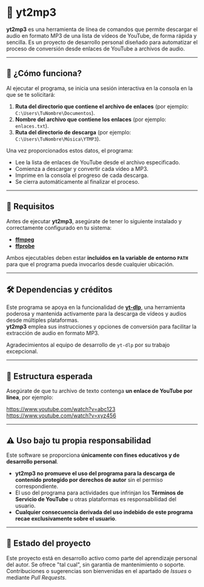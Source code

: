 # 🎵 yt2mp3

**yt2mp3** es una herramienta de línea de comandos que permite descargar el audio en formato MP3 de una lista de vídeos de YouTube, de forma rápida y sencilla. Es un proyecto de desarrollo personal diseñado para automatizar el proceso de conversión desde enlaces de YouTube a archivos de audio.

---

## 🚀 ¿Cómo funciona?

Al ejecutar el programa, se inicia una sesión interactiva en la consola en la que se te solicitará:

1. **Ruta del directorio que contiene el archivo de enlaces** (por ejemplo: `C:\Users\TuNombre\Documentos`).
2. **Nombre del archivo que contiene los enlaces** (por ejemplo: `enlaces.txt`).
3. **Ruta del directorio de descarga** (por ejemplo: `C:\Users\TuNombre\Música\YTMP3`).

Una vez proporcionados estos datos, el programa:

- Lee la lista de enlaces de YouTube desde el archivo especificado.
- Comienza a descargar y convertir cada vídeo a MP3.
- Imprime en la consola el progreso de cada descarga.
- Se cierra automáticamente al finalizar el proceso.

---

## 🧰 Requisitos

Antes de ejecutar **yt2mp3**, asegúrate de tener lo siguiente instalado y correctamente configurado en tu sistema:

- [**ffmpeg**](https://ffmpeg.org/download.html)
- [**ffprobe**](https://ffmpeg.org/ffprobe.html)

Ambos ejecutables deben estar **incluidos en la variable de entorno `PATH`** para que el programa pueda invocarlos desde cualquier ubicación.

---

## 🛠 Dependencias y créditos

Este programa se apoya en la funcionalidad de [**yt-dlp**](https://github.com/yt-dlp/yt-dlp), una herramienta poderosa y mantenida activamente para la descarga de vídeos y audios desde múltiples plataformas.  
**yt2mp3** emplea sus instrucciones y opciones de conversión para facilitar la extracción de audio en formato MP3.

Agradecimientos al equipo de desarrollo de `yt-dlp` por su trabajo excepcional.

---

## 📂 Estructura esperada

Asegúrate de que tu archivo de texto contenga **un enlace de YouTube por línea**, por ejemplo:

https://www.youtube.com/watch?v=abc123
https://www.youtube.com/watch?v=xyz456

---

## ⚠️ Uso bajo tu propia responsabilidad

Este software se proporciona **únicamente con fines educativos y de desarrollo personal**.

- **yt2mp3 no promueve el uso del programa para la descarga de contenido protegido por derechos de autor** sin el permiso correspondiente.
- El uso del programa para actividades que infrinjan los **Términos de Servicio de YouTube** u otras plataformas es responsabilidad del usuario.
- **Cualquier consecuencia derivada del uso indebido de este programa recae exclusivamente sobre el usuario**.

---

## 📌 Estado del proyecto

Este proyecto está en desarrollo activo como parte del aprendizaje personal del autor. Se ofrece "tal cual", sin garantía de mantenimiento o soporte. Contribuciones o sugerencias son bienvenidas en el apartado de *Issues* o mediante *Pull Requests*.

